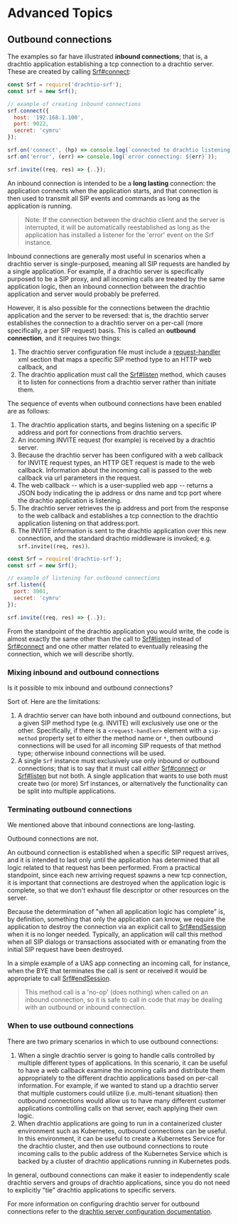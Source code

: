 # Advanced Topics

## Outbound connections

The examples so far have illustrated **inbound connections**; that is, a drachtio application establishing a tcp connection to a drachtio server.  These are created by calling [Srf#connect](/docs/api#Srf+connect):
```js
const Srf = require('drachtio-srf');
const srf = new Srf();

// example of creating inbound connections
srf.connect({
  host: '192.168.1.100',
  port: 9022, 
  secret: 'cymru'
});

srf.on('connect', (hp) => console.log(`connected to drachtio listening on ${hp}`));
srf.on('error', (err) => console.log(`error connecting: ${err}`));

srf.invite((req, res) => {..});
```
An inbound connection is intended to be a **long lasting** connection: the application connects when the application starts, and that connection is then used to transmit all SIP events and commands as long as the application is running.  

> Note: If the connection between the drachtio client and the server is interrupted, it will be automatically reestablished as long as the application has installed a listener for the 'error' event on the Srf instance.

Inbound connections are generally most useful in scenarios when a drachtio server is single-purposed, meaning all SIP requests are handled by a single application.  For example, if a drachtio server is specifically purposed to be a SIP proxy, and all incoming calls are treated by the same application logic, then an inbound connection between the drachtio application and server would probably be preferred.

However, it is also possible for the connections between the drachtio application and the server to be reversed: that is, the drachtio server establishes the connection to a drachtio server on a per-call (more specifically, a per SIP request) basis.  This is called an **outbound connection**, and it requires two things:
1. The drachtio server configuration file must include a [request-handler](/docs/drachtio-server#request-handlers-section) xml section that maps a specific SIP method type to an HTTP web callback, and
2. The drachtio application must call the [Srf#listen](/docs/api#Srf+listen) method, which causes it to listen for connections from a drachtio server rather than initiate them.

The sequence of events when outbound connections have been enabled are as follows:
1. The drachtio application starts, and begins listening on a specific IP address and port for connections from drachtio servers.
2. An incoming INVITE request (for example) is received by a drachtio server.
3. Because the drachtio server has been configured with a web callback for INVITE request types, an HTTP GET request is made to the web callback.  Information about the incoming call is passed to the web callback via url parameters in the request.
4. The web callback -- which is a user-supplied web app -- returns a JSON body indicating the ip address or dns name and tcp port where the drachtio application is listening.
5. The drachtio server retrieves the ip address and port from the response to the web callback and establishes a tcp connection to the drachtio application listening on that address:port.
6. The INVITE information is sent to the drachtio application over this new connection, and the standard drachtio middleware is invoked; e.g. `srf.invite((req, res))`.

```js
const Srf = require('drachtio-srf');
const srf = new Srf();

// example of listening for outbound connections
srf.listen({
  port: 3001, 
  secret: 'cymru'
});

srf.invite((req, res) => {..});
```

From the standpoint of the drachtio application you would write, the code is almost exactly the same other than the call to [Srf#listen](/docs/api#Srf+listen) instead of [Srf#connect](/docs/api#Srf+connect) and one other matter related to eventually releasing the connection, which we will describe shortly.

### Mixing inbound and outbound connections

Is it possible to mix inbound and outbound connections?  

Sort of.  Here are the limitations:

1. A drachtio server can have both inbound and outbound connections, but a given SIP method type (e.g. INVITE) will exclusively use one or the other.  Specifically, if there is a `<request-handler>` element with a `sip-method` property set to either the method name or `*`, then outbound connections will be used for all incoming SIP requests of that method type; otherwise inbound connections will be used.
2. A single `Srf` instance must exclusively use only inbound or outbound connections; that is to say that it must call *either* [Srf#connect](/docs/api#Srf+connect) *or* [Srf#listen](/docs/api#Srf+listen) but not both.  A single application that wants to use both must create two (or more) Srf instances, or alternatively the functionality can be split into multiple applications.

### Terminating outbound connections

We mentioned above that inbound connections are long-lasting.

Outbound connections are not.  

An outbound connection is established when a specific SIP request arrives, and it is intended to last only until the application has determined that all logic related to that request has been performed. From a practical standpoint, since each new arriving request spawns a new tcp connection, it is important that connections are destroyed when the application logic is complete, so that we don't exhaust file descriptor or other resources on the server.

Because the determination of "when all application logic has complete" is, by definition, something that only the application can know, we require the application to destroy the connection via an explicit call to [Srf#endSession](/docs/api#Srf+endSession) when it is no longer needed.  Typically, an application will call this method when all SIP dialogs or transactions associated with or emanating from the initial SIP request have been destroyed.  

In a simple example of a UAS app connecting an incoming call, for instance, when the BYE that terminates the call is sent or received it would be appropriate to call [Srf#endSession](/docs/api#Srf+endSession).

> This method call is a 'no-op' (does nothing) when called on an inbound connection, so it is safe to call in code that may be dealing with an outbound or inbound connection.

### When to use outbound connections

There are two primary scenarios in which to use outbound connections:

1. When a single drachtio server is going to handle calls controlled by multiple different types of applications.  In this scenario, it can be useful to have a web callback examine the incoming calls and distribute them appropriately to the different drachtio applications based on per-call information.  For example, if we wanted to stand up a drachtio server that multiple customers could utilize (i.e. multi-tenant situation) then outbound connections would allow us to have many different customer applications controlling calls on that server, each applying their own logic.
2. When drachtio applications are going to run in a containerized cluster environment such as Kubernetes, outbound connections can be useful.  In this environment, it can be useful to create a Kubernetes Service for the drachtio cluster, and then use outbound connections to route incoming calls to the public address of the Kubernetes Service which is backed by a cluster of drachtio applications running in Kubernetes pods.  

In general, outbound connections can make it easier to independently scale drachtio servers and groups of drachtio applications, since you do not need to explicitly "tie" drachtio applications to specific servers.

For more information on configuring drachtio server for outbound connections refer to the [drachtio server configuration documentation](/docs/drachtio-server#request-handlers-section).
